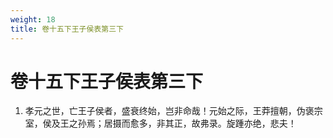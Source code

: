 ```yaml
---
weight: 18
title: 卷十五下王子侯表第三下
---
```


# 卷十五下王子侯表第三下

1. <span id="卷十五下王子侯表第三下-1"></span>
孝元之世，亡王子侯者，盛衰终始，岂非命哉！元始之际，王莽擅朝，伪褒宗室，侯及王之孙焉；居摄而愈多，非其正，故弗录。旋踵亦绝，悲夫！
